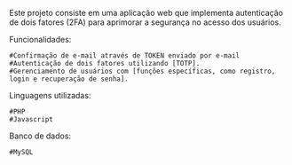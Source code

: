 Este projeto consiste em uma aplicação web que implementa autenticação de dois fatores (2FA) para aprimorar a segurança no acesso dos usuários.

Funcionalidades:

    #Confirmação de e-mail através de TOKEN enviado por e-mail
    #Autenticação de dois fatores utilizando [TOTP].
    #Gerenciamento de usuários com [funções específicas, como registro, login e recuperação de senha].

Linguagens utilizadas: 

    #PHP
    #Javascript

Banco de dados:

    #MySQL

